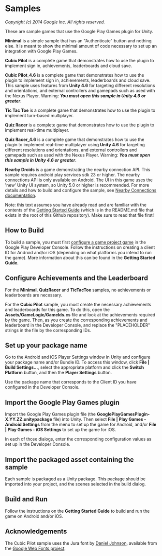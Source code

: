 # Samples
_Copyright (c) 2014 Google Inc. All rights reserved._

These are sample games that use the Google Play Games plugin for Unity.

**Minimal** is a simple sample that has an "Authenticate" button and nothing else.
It is meant to show the minimal amount of code necessary to set up an integration
with Google Play Games.

**Cubic Pilot** is a complete game that demonstrates how to use the plugin to implement sign in,
achievements, leaderboards and cloud save.

**Cubic Pilot_4.6** is a complete game that demonstrates how to use the plugin to implement sign in,
achievements, leaderboards and cloud save. This sample uses features from **Unity 4.6** for targeting different resolutions and orientations, 
and external controllers and gamepads such as used with the Nexus Player. Warning: **_You must open this sample in
Unity 4.6 or greater_**.

**Tic Tac Toe** is a complete game that demonstrates how to use the plugin to implement turn-based multiplayer.

**Quiz Racer** is a complete game that demonstrates how to use the plugin to implement real-time multiplayer.

**Quiz Racer_4.6** is a complete game that demonstrates how to use the plugin to implement
real-time multiplayer using **Unity 4.6** for targeting different resolutions and orientations, 
and external controllers and gamepads such as used with the Nexus Player. Warning: **_You must open this sample in
Unity 4.6 or greater_**.

**Nearby Droids** is a game demonstrating the nearby connection API.  This sample requires android play services sdk 23 or higher.
The nearby connections API is only available on Android.  The UI in this game uses the 'new' Unity UI system, 
so Unity 5.0 or higher is recommended.  For more details and how to build and configure the sample, 
see [Nearby Connections documentation](https://github.com/playgameservices/play-games-plugin-for-unity/blob/master/NEARBY.md).

Note: this text assumes you have already read and are familiar with the
contents of the [Getting Started Guide](https://github.com/playgameservices/play-games-plugin-for-unity/blob/master/README.md)
(which is in the README.md file that exists in the root of this Github
repository). Make sure to read that file first!

## How to Build

To build a sample, you must first [configure a game project
game](https://developers.google.com/games/services/console/enabling) in the 
Google Play Developer Console. Follow the instructions on creating a client ID 
for Android and/or iOS (depending on what platforms you intend to run the game).
More information about this can be found in the **Getting Started Guide**.

## Configure Achievements and the Leaderboard

For the **Minimal**, **QuizRacer** and **TicTacToe** samples, no achievements or leaderboards are necessary.

For the **Cubic Pilot** sample, you must create the necessary achievements and leaderboards
for this game. To do this, open the **Assets/GameLogic/GameIds.cs** file
and look at the achievements required by the game. Then, as you create the
corresponding achievements and leaderboard in the Developer Console,
and replace the "PLACEHOLDER" strings in the file by the corresponding IDs.

## Set up your package name

Go to the Android and iOS Player Settings window in Unity and configure your
package name and/or Bundle ID. To access this window, click
**File | Build Settings...**, select the appropriate platform and click the
**Switch Platform** button, and then the **Player Settings** button.

Use the package name that corresponds to the Client ID you have configured
in the Developer Console.

## Import the Google Play Games plugin

Import the Google Play Games plugin file (the **GooglePlayGamesPlugin-X.YY.ZZ.unitypackage** 
file) into Unity. Then select **File | Play Games - Android Settings** from the
menu to set up the game for Android, and/or **File | Play Games - iOS
Settings** to set up the game for iOS.

In each of those dialogs, enter the corresponding configuration values as
set up in the Developer Console.

## Import the packaged asset containing the sample

Each sample is packaged as a Unity package.  This package should be imported into your project, and the 
scenes selected in the build dialog.

## Build and Run

Follow the instructions on the **Getting Started Guide** to build and run the
game on Android and/or iOS.

## Acknowledgements

The Cubic Pilot sample uses the Jura font by [Daniel Johnson](https://plus.google.com/113574588462430984234/about), available from the [Google Web Fonts project](http://www.google.com/fonts).

